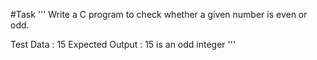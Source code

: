 #Task 
'''
Write a C program to check whether a given number is even or odd.

Test Data : 15
Expected Output :
15 is an odd integer
'''
